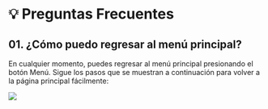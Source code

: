# 💡 Preguntas Frecuentes

## 01. ¿Cómo puedo regresar al menú principal?
  
En cualquier momento, puedes regresar al menú principal presionando el botón Menú. Sigue los pasos que se muestran a continuación para volver a la página principal fácilmente:  
  
<img src="https://josemaestreb.github.io/docs.bil_v2/_asset/01-%20Inicio%2C%20login%20y%20editar%20perfil/013-Regresar_inicio_desde_editar_perfil.gif" />
